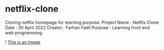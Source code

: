 # netflix-clone

Cloning netflix homepage for learning purpose.
Project Name : Netflix Clone
Date : 30 April 2022
Creator : Farhan Fadil
Purpose : Learning front end web programming.

! [This is an image](https://media.nationalgeographic.org/assets/photos/380/216/1c9ab248-0c9c-413d-b0c8-ce8aec56b821.jpg)

